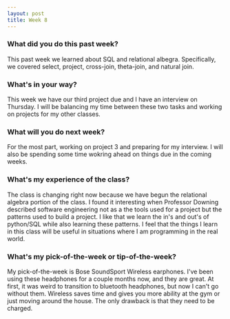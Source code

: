 ```yaml
---
layout: post
title: Week 8
---
```


### What did you do this past week?

This past week we learned about SQL and relational albegra. Specifically, we covered select, project, cross-join, theta-join, and natural join. 

### What's in your way?

This week we have our third project due and I have an interview on Thursday. I will be balancing my time between these two tasks and working on projects for my other classes.

### What will you do next week?

For the most part, working on project 3 and preparing for my interview. I will also be spending some time wokring ahead on things due in the coming weeks. 

### What's my experience of the class?

The class is changing right now because we have begun the relational algebra portion of the class. I found it interesting when Professor Downing described software engineering not as a the tools used for a project but the patterns used to build a project. I like that we learn the in's and out's of python/SQL while also learning these patterns. I feel that the things I learn in this class will be useful in situations where I am programming in the real world.

### What's my pick-of-the-week or tip-of-the-week?

My pick-of-the-week is Bose SoundSport Wireless earphones. I've been using these headphones for a couple months now, and they are great. At first, it was weird to transition to bluetooth headphones, but now I can't go without them. Wireless saves time and gives you more ability at the gym or just moving around the house. The only drawback is that they need to be charged. 
